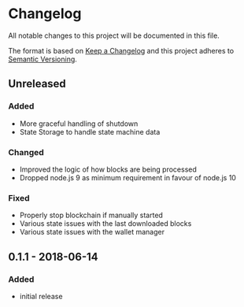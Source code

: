 # Changelog

All notable changes to this project will be documented in this file.

The format is based on [Keep a Changelog](http://keepachangelog.com/en/1.0.0/)
and this project adheres to [Semantic Versioning](http://semver.org/spec/v2.0.0.html).

## Unreleased

### Added
- More graceful handling of shutdown
- State Storage to handle state machine data

### Changed
- Improved the logic of how blocks are being processed
- Dropped node.js 9 as minimum requirement in favour of node.js 10

### Fixed
- Properly stop blockchain if manually started
- Various state issues with the last downloaded blocks
- Various state issues with the wallet manager

## 0.1.1 - 2018-06-14

### Added
- initial release
